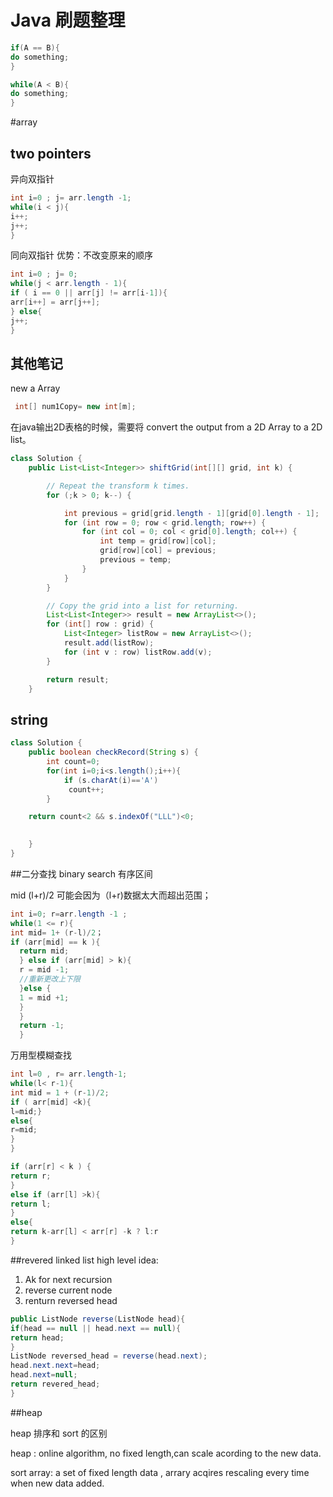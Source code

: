 #  Java 刷题整理
```java
if(A == B){
do something;
}

```
```java
while(A < B){
do something;
}

```
#array
## two pointers

异向双指针
```java
int i=0 ; j= arr.length -1;
while(i < j){
i++;
j++;
}
```

同向双指针
优势：不改变原来的顺序
```java
int i=0 ; j= 0;
while(j < arr.length - 1){
if ( i == 0 || arr[j] != arr[i-1]){
arr[i++] = arr[j++];
} else{
j++;
}
```

## 其他笔记
new a Array

```java
 int[] num1Copy= new int[m];
```
 
在java输出2D表格的时候，需要将 convert the output from a 2D Array to a 2D list。

```java
class Solution {
    public List<List<Integer>> shiftGrid(int[][] grid, int k) {

        // Repeat the transform k times.
        for (;k > 0; k--) {

            int previous = grid[grid.length - 1][grid[0].length - 1];
            for (int row = 0; row < grid.length; row++) {
                for (int col = 0; col < grid[0].length; col++) {
                    int temp = grid[row][col];
                    grid[row][col] = previous;
                    previous = temp;
                }
            }
        }

        // Copy the grid into a list for returning.
        List<List<Integer>> result = new ArrayList<>();
        for (int[] row : grid) {
            List<Integer> listRow = new ArrayList<>();
            result.add(listRow);
            for (int v : row) listRow.add(v);
        }

        return result;
    }
```

## string
```java
class Solution {
    public boolean checkRecord(String s) {
        int count=0;
        for(int i=0;i<s.length();i++){
            if (s.charAt(i)=='A')
             count++;
        }

    return count<2 && s.indexOf("LLL")<0;

        
    }
}
```

##二分查找 binary search
有序区间

mid (l+r)/2 可能会因为（l+r)数据太大而超出范围；

```java
int i=0; r=arr.length -1 ;
while(1 <= r){
int mid= 1+ (r-l)/2；
if (arr[mid] == k ){
  return mid;
  } else if (arr[mid] > k){
  r = mid -1;
  //重新更改上下限
  }else {
  1 = mid +1;
  }
  }
  return -1;
  }
```
  万用型模糊查找
```java
int l=0 , r= arr.length-1;
while(l< r-1){
int mid = 1 + (r-1)/2;
if ( arr[mid] <k){
l=mid;}
else{
r=mid;
}
}

if (arr[r] < k ) {
return r;
}
else if (arr[l] >k){
return l;
}
else{
return k-arr[l] < arr[r] -k ? l:r
}
```

##revered linked list
high level idea:

1. Ak for next recursion
2. reverse current node
3. renturn reversed head

```java
public ListNode reverse(ListNode head){
if(head == null || head.next == null){
return head;
}
ListNode reversed_head = reverse(head.next);
head.next.next=head;
head.next=null;
return revered_head;
}
```


##heap

heap 排序和 sort 的区别

heap : online algorithm, no fixed length,can scale acording to the new data.

sort array: a set of fixed length data , arrary acqires rescaling every time when new data added.





